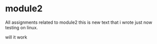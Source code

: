 # module2
All assignments related to module2
this is new text that i wrote just now
testing on linux.

will it work
